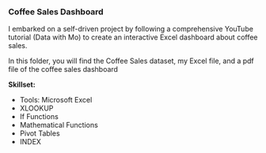 ### Coffee Sales Dashboard 

I embarked on a self-driven project by following a comprehensive YouTube tutorial (Data with Mo) to create an interactive Excel dashboard about coffee sales.

In this folder, you will find the Coffee Sales dataset, my Excel file, and a pdf file of the coffee sales dashboard

**Skillset:**
- Tools: Microsoft Excel
- XLOOKUP
- If Functions
- Mathematical Functions
- Pivot Tables
- INDEX
